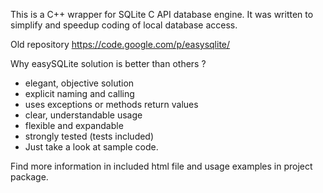 This is a C++ wrapper for SQLite C API database engine.
It was written to simplify and speedup coding of local database access.



Old repository https://code.google.com/p/easysqlite/

Why easySQLite solution is better than others ?

  * elegant, objective solution
  * explicit naming and calling
  * uses exceptions or methods return values
  * clear, understandable usage
  * flexible and expandable
  * strongly tested (tests included)
  * Just take a look at sample code.

Find more information in included html file and usage examples in project package.

